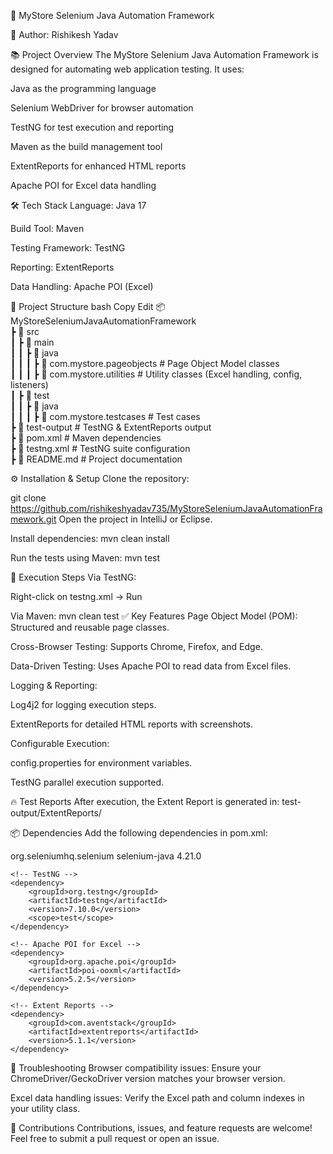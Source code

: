🚀 MyStore Selenium Java Automation Framework

📌 Author: Rishikesh Yadav

📚 Project Overview
The MyStore Selenium Java Automation Framework is designed for automating web application testing. It uses:

Java as the programming language

Selenium WebDriver for browser automation

TestNG for test execution and reporting

Maven as the build management tool

ExtentReports for enhanced HTML reports

Apache POI for Excel data handling

🛠️ Tech Stack
Language: Java 17

Build Tool: Maven

Testing Framework: TestNG

Reporting: ExtentReports

Data Handling: Apache POI (Excel)

📁 Project Structure
bash
Copy
Edit
📦 MyStoreSeleniumJavaAutomationFramework  
 ┣ 📂 src  
 ┃ ┣ 📂 main  
 ┃ ┃ ┣ 📂 java  
 ┃ ┃ ┃ ┣ 📂 com.mystore.pageobjects       # Page Object Model classes  
 ┃ ┃ ┃ ┣ 📂 com.mystore.utilities         # Utility classes (Excel handling, config, listeners)  
 ┃ ┣ 📂 test  
 ┃ ┃ ┣ 📂 java  
 ┃ ┃ ┃ ┣ 📂 com.mystore.testcases        # Test cases  
 ┣ 📂 test-output                        # TestNG & ExtentReports output  
 ┣ 📄 pom.xml                             # Maven dependencies  
 ┣ 📄 testng.xml                          # TestNG suite configuration  
 ┣ 📄 README.md                           # Project documentation  

 
⚙️ Installation & Setup
Clone the repository:

git clone https://github.com/rishikeshyadav735/MyStoreSeleniumJavaAutomationFramework.git
Open the project in IntelliJ or Eclipse.

Install dependencies:
mvn clean install

Run the tests using Maven:
mvn test

🚦 Execution Steps
Via TestNG:

Right-click on testng.xml → Run

Via Maven:
mvn clean test
✅ Key Features
Page Object Model (POM): Structured and reusable page classes.

Cross-Browser Testing: Supports Chrome, Firefox, and Edge.

Data-Driven Testing: Uses Apache POI to read data from Excel files.

Logging & Reporting:

Log4j2 for logging execution steps.

ExtentReports for detailed HTML reports with screenshots.

Configurable Execution:

config.properties for environment variables.

TestNG parallel execution supported.

🔥 Test Reports
After execution, the Extent Report is generated in:
test-output/ExtentReports/


📦 Dependencies
Add the following dependencies in pom.xml:

<dependencies>
    <!-- Selenium -->
    <dependency>
        <groupId>org.seleniumhq.selenium</groupId>
        <artifactId>selenium-java</artifactId>
        <version>4.21.0</version>
    </dependency>

    <!-- TestNG -->
    <dependency>
        <groupId>org.testng</groupId>
        <artifactId>testng</artifactId>
        <version>7.10.0</version>
        <scope>test</scope>
    </dependency>

    <!-- Apache POI for Excel -->
    <dependency>
        <groupId>org.apache.poi</groupId>
        <artifactId>poi-ooxml</artifactId>
        <version>5.2.5</version>
    </dependency>

    <!-- Extent Reports -->
    <dependency>
        <groupId>com.aventstack</groupId>
        <artifactId>extentreports</artifactId>
        <version>5.1.1</version>
    </dependency>
</dependencies>
🔧 Troubleshooting
Browser compatibility issues:
Ensure your ChromeDriver/GeckoDriver version matches your browser version.

Excel data handling issues:
Verify the Excel path and column indexes in your utility class.

🤝 Contributions
Contributions, issues, and feature requests are welcome!
Feel free to submit a pull request or open an issue.
